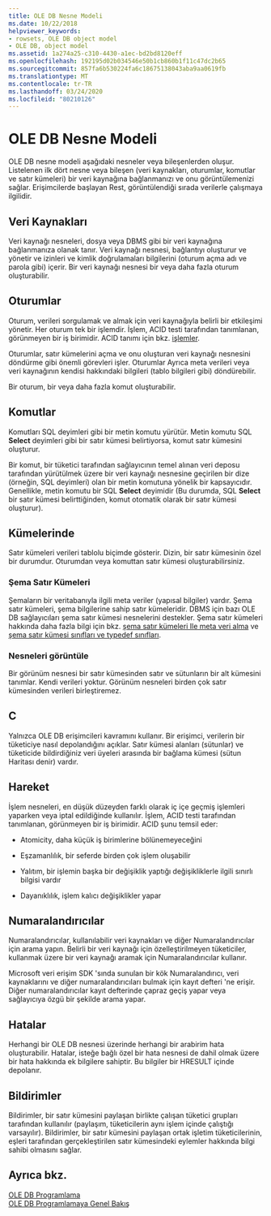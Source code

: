 ```yaml
---
title: OLE DB Nesne Modeli
ms.date: 10/22/2018
helpviewer_keywords:
- rowsets, OLE DB object model
- OLE DB, object model
ms.assetid: 1a274a25-c310-4430-a1ec-bd2bd8120eff
ms.openlocfilehash: 192195d02b034546e50b1cb860b1f11c47dc2b65
ms.sourcegitcommit: 857fa6b530224fa6c18675138043aba9aa0619fb
ms.translationtype: MT
ms.contentlocale: tr-TR
ms.lasthandoff: 03/24/2020
ms.locfileid: "80210126"
---
```

# <a name="ole-db-object-model"></a>OLE DB Nesne Modeli

OLE DB nesne modeli aşağıdaki nesneler veya bileşenlerden oluşur. Listelenen ilk dört nesne veya bileşen (veri kaynakları, oturumlar, komutlar ve satır kümeleri) bir veri kaynağına bağlanmanızı ve onu görüntülemenizi sağlar. Erişimcilerde başlayan Rest, görüntülendiği sırada verilerle çalışmaya ilgilidir.

## <a name="data-sources"></a>Veri Kaynakları

Veri kaynağı nesneleri, dosya veya DBMS gibi bir veri kaynağına bağlanmanıza olanak tanır. Veri kaynağı nesnesi, bağlantıyı oluşturur ve yönetir ve izinleri ve kimlik doğrulamaları bilgilerini (oturum açma adı ve parola gibi) içerir. Bir veri kaynağı nesnesi bir veya daha fazla oturum oluşturabilir.

## <a name="sessions"></a>Oturumlar

Oturum, verileri sorgulamak ve almak için veri kaynağıyla belirli bir etkileşimi yönetir. Her oturum tek bir işlemdir. İşlem, ACID testi tarafından tanımlanan, görünmeyen bir iş birimidir. ACID tanımı için bkz. [işlemler](#vcconoledbcomponents_transactions).

Oturumlar, satır kümelerini açma ve onu oluşturan veri kaynağı nesnesini döndürme gibi önemli görevleri işler. Oturumlar Ayrıca meta verileri veya veri kaynağının kendisi hakkındaki bilgileri (tablo bilgileri gibi) döndürebilir.

Bir oturum, bir veya daha fazla komut oluşturabilir.

## <a name="commands"></a>Komutlar

Komutları SQL deyimleri gibi bir metin komutu yürütür. Metin komutu SQL **Select** deyimleri gibi bir satır kümesi belirtiyorsa, komut satır kümesini oluşturur.

Bir komut, bir tüketici tarafından sağlayıcının temel alınan veri deposu tarafından yürütülmek üzere bir veri kaynağı nesnesine geçirilen bir dize (örneğin, SQL deyimleri) olan bir metin komutuna yönelik bir kapsayıcıdır. Genellikle, metin komutu bir SQL **Select** deyimidir (Bu durumda, SQL **Select** bir satır kümesi belirttiğinden, komut otomatik olarak bir satır kümesi oluşturur).

## <a name="rowsets"></a>Kümelerinde

Satır kümeleri verileri tablolu biçimde gösterir. Dizin, bir satır kümesinin özel bir durumdur. Oturumdan veya komuttan satır kümesi oluşturabilirsiniz.

### <a name="schema-rowsets"></a>Şema Satır Kümeleri

Şemaların bir veritabanıyla ilgili meta veriler (yapısal bilgiler) vardır. Şema satır kümeleri, şema bilgilerine sahip satır kümeleridir. DBMS için bazı OLE DB sağlayıcıları şema satır kümesi nesnelerini destekler. Şema satır kümeleri hakkında daha fazla bilgi için bkz. [şema satır kümeleri Ile meta veri alma](../../data/oledb/obtaining-metadata-with-schema-rowsets.md) ve [şema satır kümesi sınıfları ve typedef sınıfları](../../data/oledb/schema-rowset-classes-and-typedef-classes.md).

### <a name="view-objects"></a>Nesneleri görüntüle

Bir görünüm nesnesi bir satır kümesinden satır ve sütunların bir alt kümesini tanımlar. Kendi verileri yoktur. Görünüm nesneleri birden çok satır kümesinden verileri birleştiremez.

## <a name="accessors"></a>C

Yalnızca OLE DB erişimcileri kavramını kullanır. Bir erişimci, verilerin bir tüketiciye nasıl depolandığını açıklar. Satır kümesi alanları (sütunlar) ve tüketicide bildirdiğiniz veri üyeleri arasında bir bağlama kümesi (sütun Haritası denir) vardır.

##  <a name="transactions"></a><a name="vcconoledbcomponents_transactions"></a>Hareket

İşlem nesneleri, en düşük düzeyden farklı olarak iç içe geçmiş işlemleri yaparken veya iptal edildiğinde kullanılır. İşlem, ACID testi tarafından tanımlanan, görünmeyen bir iş birimidir. ACID şunu temsil eder:

- Atomicity, daha küçük iş birimlerine bölünemeyeceğini

- Eşzamanlılık, bir seferde birden çok işlem oluşabilir

- Yalıtım, bir işlemin başka bir değişiklik yaptığı değişikliklerle ilgili sınırlı bilgisi vardır

- Dayanıklılık, işlem kalıcı değişiklikler yapar

## <a name="enumerators"></a>Numaralandırıcılar

Numaralandırıcılar, kullanılabilir veri kaynakları ve diğer Numaralandırıcılar için arama yapın. Belirli bir veri kaynağı için özelleştirilmeyen tüketiciler, kullanmak üzere bir veri kaynağı aramak için Numaralandırıcılar kullanır.

Microsoft veri erişim SDK 'sında sunulan bir kök Numaralandırıcı, veri kaynaklarını ve diğer numaralandırıcıları bulmak için kayıt defteri 'ne erişir. Diğer numaralandırıcılar kayıt defterinde çapraz geçiş yapar veya sağlayıcıya özgü bir şekilde arama yapar.

## <a name="errors"></a>Hatalar

Herhangi bir OLE DB nesnesi üzerinde herhangi bir arabirim hata oluşturabilir. Hatalar, isteğe bağlı özel bir hata nesnesi de dahil olmak üzere bir hata hakkında ek bilgilere sahiptir. Bu bilgiler bir HRESULT içinde depolanır.

## <a name="notifications"></a>Bildirimler

Bildirimler, bir satır kümesini paylaşan birlikte çalışan tüketici grupları tarafından kullanılır (paylaşım, tüketicilerin aynı işlem içinde çalıştığı varsayılır). Bildirimler, bir satır kümesini paylaşan ortak işletim tüketicilerinin, eşleri tarafından gerçekleştirilen satır kümesindeki eylemler hakkında bilgi sahibi olmasını sağlar.

## <a name="see-also"></a>Ayrıca bkz.

[OLE DB Programlama](../../data/oledb/ole-db-programming.md)<br/>
[OLE DB Programlamaya Genel Bakış](../../data/oledb/ole-db-programming-overview.md)
